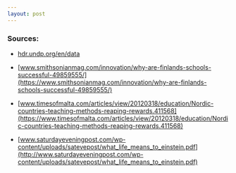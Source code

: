 ```yaml
---
layout: post
---
```


### Sources:

- [hdr.undp.org/en/data](http://hdr.undp.org/en/data)

- [www.smithsonianmag.com/innovation/why-are-finlands-schools-successful-49859555/](https://www.smithsonianmag.com/innovation/why-are-finlands-schools-successful-49859555/)

- [www.timesofmalta.com/articles/view/20120318/education/Nordic-countries-teaching-methods-reaping-rewards.411568](https://www.timesofmalta.com/articles/view/20120318/education/Nordic-countries-teaching-methods-reaping-rewards.411568)

- [www.saturdayeveningpost.com/wp-content/uploads/satevepost/what_life_means_to_einstein.pdf](http://www.saturdayeveningpost.com/wp-content/uploads/satevepost/what_life_means_to_einstein.pdf)
